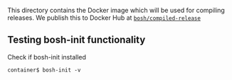 This directory contains the Docker image which will be used for compiling releases. We publish this to
Docker Hub at [`bosh/compiled-release`](https://hub.docker.com/r/bosh/compiled-release/)

## Testing bosh-init functionality

Check if bosh-init installed
    
    container$ bosh-init -v

